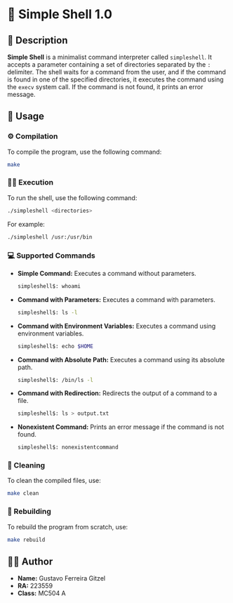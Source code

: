 # 🐚 Simple Shell 1.0

## 📄 Description

**Simple Shell** is a minimalist command interpreter called `simpleshell`. It accepts a parameter containing a set of directories separated by the `:` delimiter. The shell waits for a command from the user, and if the command is found in one of the specified directories, it executes the command using the `execv` system call. If the command is not found, it prints an error message.

## 🚀 Usage

### ⚙️ Compilation

To compile the program, use the following command:

```sh
make
```

### 🏃‍♂️ Execution

To run the shell, use the following command:

```sh
./simpleshell <directories>
```

For example:

```sh
./simpleshell /usr:/usr/bin
```

### 💻 Supported Commands

- **Simple Command:** Executes a command without parameters.

  ```sh
  simpleshell$: whoami
  ```

- **Command with Parameters:** Executes a command with parameters.

  ```sh
  simpleshell$: ls -l
  ```

- **Command with Environment Variables:** Executes a command using environment variables.

  ```sh
  simpleshell$: echo $HOME
  ```

- **Command with Absolute Path:** Executes a command using its absolute path.

  ```sh
  simpleshell$: /bin/ls -l
  ```

- **Command with Redirection:** Redirects the output of a command to a file.

  ```sh
  simpleshell$: ls > output.txt
  ```

- **Nonexistent Command:** Prints an error message if the command is not found.

  ```sh
  simpleshell$: nonexistentcommand
  ```

### 🧹 Cleaning

To clean the compiled files, use:

```sh
make clean
```

### 🔄 Rebuilding

To rebuild the program from scratch, use:

```sh
make rebuild
```

## 👨‍💻 Author
- **Name:** Gustavo Ferreira Gitzel
- **RA:** 223559
- **Class:** MC504 A
